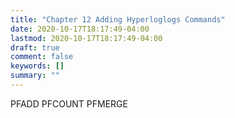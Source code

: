```yaml
---
title: "Chapter 12 Adding Hyperloglogs Commands"
date: 2020-10-17T18:17:49-04:00
lastmod: 2020-10-17T18:17:49-04:00
draft: true
comment: false
keywords: []
summary: ""
---
```


<!--more-->


PFADD
PFCOUNT
PFMERGE
